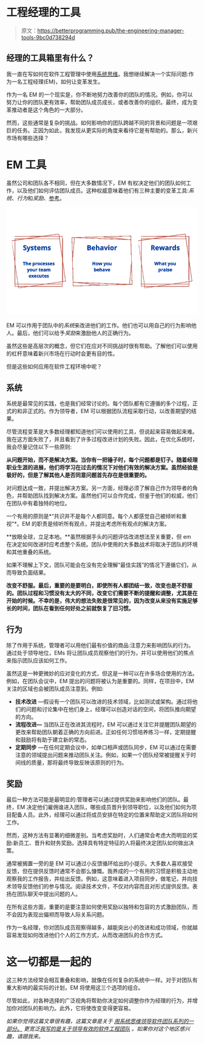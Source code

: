 # 工程经理的工具

> 原文：<https://betterprogramming.pub/the-engineering-manager-tools-9bc0d738294d>

## 经理的工具箱里有什么？

我一直在写如何在软件工程管理中使用[系统思维](https://franciscomt.medium.com/leading-software-teams-with-systems-thinking-77e8e95055a6)。我想继续解决一个实际问题:作为一名工程经理(EM)，如何让变革发生。

作为一名 EM 的一个现实是，你不断地努力改善你的团队的情况。例如，你可以努力让你的团队更有效率，帮助团队成员成长，或者改善你的组织。最终，成为变革推动者是这个角色的一大部分。

然而，这些通常是复杂的挑战。如何影响你的团队跨越不同的背景和问题是一项艰巨的任务。正因为如此，我发现从更实际的角度来看待它是有帮助的。那么，新兴市场有哪些选择？

# EM 工具

虽然公司和团队各不相同，但在大多数情况下，EM 有权决定他们的团队如何工作，以及他们如何评估团队成员。这种权威意味着他们有三种主要的变革工具:*系统*、*行为*和*奖励*、[参考](https://books.google.com/books/about/Systems_Leadership.html?id=so0JTSc0VCgC)。

![](img/b5d5de73fc8f4e2c5adfb140d9bc49b9.png)

EM 可以作用于团队中的*系统*来改进他们的工作。他们也可以用自己的行为影响他人。最后，他们可以给予*奖励*来激励他人的正确行为。

虽然这些是高层次的概念，但它们在应对不同挑战时很有帮助。了解他们可以使用的杠杆意味着新兴市场在行动时会更有目的性。

但是这些如何应用在软件工程环境中呢？

## 系统

系统是最常见的实践，也是我们经常讨论的。每个团队都有它遵循的多个过程，正式的和非正式的。作为领导者，EM 可以根据团队流程采取行动，以改善期望的结果。

尽管流程变革是大多数经理都知道他们可以使用的工具，但说起来容易做起来难。我在这方面失败了，并且看到了许多过程改进计划的失败。因此，在优化系统时，我会尽量记住以下一些原则:

**从问题开始，而不是解决方案。当你有一把锤子时，每个问题都是钉子。随着经理职业生涯的进展，他们将学习在过去的情况下对他们有效的解决方案。虽然经验是极好的，但是了解其他人是否同意问题首先存在是很重要的。**

对问题达成一致，并提出解决方案。另一方面，经理必须了解自己作为领导者的角色，并帮助团队找到解决方案。虽然他们可以合作完成，但鉴于他们的权威，他们在团队中有着独特的地位。

一个有用的原则是*“共识并不是每个人都同意。每个人都感觉自己被倾听和重视"*。EM 的职责是倾听所有观点，并提出考虑所有观点的解决方案。

**放眼全球，立足本地。**虽然根据手头的问题评估改进想法至关重要，但 em 在决定如何改进时应考虑整个系统。团队中使用的大多数战术将取决于团队的环境和其他重叠的系统。

如果不理解上下文，团队可能会在没有完全理解“最佳实践”的情况下遵循它们，从而导致负面结果。

**改变不舒服。最后，重要的是要明白，即使所有人都团结一致，改变也是不舒服的。团队过程和习惯没有太大的不同，改变它们需要不断的提醒和调整，尤其是在开始的时候。不幸的是，伟大的想法失败是很常见的，因为改变从来没有实施足够长的时间，团队在看到任何好处之前就恢复了旧习惯。**

## 行为

除了作用于系统，管理者可以用他们最有价值的商品:注意力来影响团队的行为。通过处于领导地位，EMs 将让团队成员观察他们的行为，并可以使用他们的焦点来指示团队应该如何工作。

虽然这是一种更微妙的应对变化的方式，但这是一种可以在许多场合使用的方法。例如，在团队会议中，EM 提出的问题将被认为是重要的。同样，在项目中，EM 关注的区域也会被团队成员注意到。例如:

*   **技术改进** —假设有一个团队可以改进的技术领域，比如测试或架构。通过将他们的问题和讨论集中在他们身上，经理可以创造对话的空间，将团队推向期望的方向。
*   **流程改进—** 当团队正在改进其流程时，EM 可以通过关注它并提醒团队期望的更改来帮助团队朝着正确的方向前进。正如任何习惯培养练习一样，定期提醒和鼓励将有助于建立新的常态。
*   **定期同步** —在任何定期会议中，如单口相声或团队同步，EM 可以通过在需要注意的领域提出问题来推动团队关注。例如，如果一个团队经常被提醒关于时间线的质量，那将最终导致反映该原则的行为。

## 奖励

最后一种方法可能是最明显的:管理者可以通过提供奖励来影响他们的团队。最终，EM 决定他们雇佣谁进入团队，哪些成员晋升到领导职位，以及他们如何为项目配备人员。此外，经理可以通过将成员安排在特定的位置来帮助定义团队将如何工作。

然而，这种方法有显著的细微差别。当考虑奖励时，人们通常会考虑大而明显的奖励:新员工、晋升和财务奖励。选择具有特定特征的人将最终决定团队如何做出决策。

通常被搁置一旁的是 EM 可以通过小反馈循环给出的小提示。大多数人喜欢接受反馈，但在提供反馈时通常不会那么慷慨。我养成的一个有用的习惯是积极主动地观察我的工作报告，并给出反馈。例如，这意味着进入项目同步，做笔记，并向技术领导反馈他们的参与情况。阅读技术文件，不仅对内容而且对形式提供反馈。表扬在团队聊天中提出问题的人。

在所有这些方面，重要的是要注意如何使用奖励以独特和包容的方式激励团队，而不会因为表现出偏袒而导致人际关系问题。

作为一名经理，你对团队成员观察得越多，越能突出小的改进和成功领域，你就越容易发现如何改进他们个人的工作方式，从而改进团队的合作方式。

# 这一切都是一起的

这三种方法经常会相互重叠和影响，就像在任何复杂的系统中一样。对于对团队有重大影响的最实际的计划，EM 将使用这三个选项的组合。

尽管如此，对各种选择的广泛视角将帮助你决定如何调整你作为经理的行为，并增加你对团队的影响力。此外，它将使改变变得更容易。

*如果你觉得这篇文章很有趣，这篇文章是关于* [*用系统思维领导软件团队系列的一部分。*](https://franciscomt.medium.com/leading-software-teams-with-systems-thinking-77e8e95055a6) *更宽泛*[*我写的是关于领导有效的软件工程团队*](https://franciscomt.medium.com/) *。如果你对这个地区感兴趣，请跟我来。*